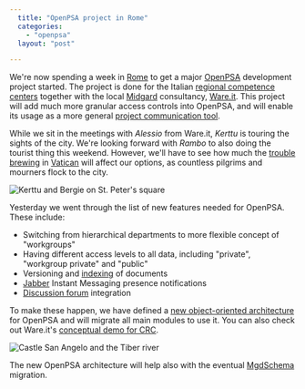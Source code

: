 ```yaml
---
  title: "OpenPSA project in Rome"
  categories: 
    - "openpsa"
  layout: "post"

---
```

We're now spending a week in [Rome][1] to get a major [OpenPSA][2] development project started. The project is done for the Italian [regional competence centers][3] together with the local [Midgard][4] consultancy, [Ware.it][5]. This project will add much more granular access controls into OpenPSA, and will enable its usage as a more general [project communication tool][14].

While we sit in the meetings with _Alessio_ from Ware.it, _Kerttu_ is touring the sights of the city. We're looking forward with _Rambo_ to also doing the tourist thing this weekend. However, we'll have to see how much the [trouble brewing][7] in [Vatican][8] will affect our options, as countless pilgrims and mourners flock to the city.

![Kerttu and Bergie on St. Peter's square][6]

Yesterday we went through the list of new features needed for OpenPSA. These include:

* Switching from hierarchical departments to more flexible concept of "workgroups"
* Having different access levels to all data, including "private", "workgroup private" and "public"
* Versioning and [indexing][10] of documents
* [Jabber][11] Instant Messaging presence notifications
* [Discussion forum][12] integration

To make these happen, we have defined a [new object-oriented architecture][15] for OpenPSA and will migrate all main modules to use it. You can also check out Ware.it's [conceptual demo for CRC][13].

![Castle San Angelo and the Tiber river][9]

The new OpenPSA architecture will help also with the eventual [MgdSchema][16] migration.

[1]: http://en.wikipedia.org/wiki/Rome
[2]: http://www.openpsa.org/
[3]: http://www.crcitalia.it/Elenco_sezione.aspx?Categoria=691
[4]: http://www.midgard-project.org/
[5]: http://www.ware.it/
[6]: http://bergie.iki.fi/midcom-serveattachmentguid-60af97a619b7f327738bb3ddf413465e/Rome_St_Peter_Square.jpg
[7]: http://news.bbc.co.uk/2/hi/europe/4400605.stm
[8]: http://www.cia.gov/cia/publications/factbook/geos/vt.html
[9]: http://bergie.iki.fi/midcom-serveattachmentguid-8dcc146ed353b248d1637f7dc2749874/Rome_San_Angelo_and_Tiber.jpg
[10]: http://www.nathan-syntronics.de/midgard/midcom/midcom-2_4/the-midcom-indexer.html
[11]: http://www.jabber.org/about/overview.shtml
[12]: http://www.midgard-project.org/midcom-permalink-bdcb61850ba577b877cdfb7e30c3c438
[13]: http://www.ware.it/crcdemo/
[14]: http://www.basecamphq.com/manifesto.php
[15]: http://www.openpsa.org/development/version_20/core_spec.html
[16]: http://bergie.iki.fi/midcom-permalink-3a0b80c085bff804800914311a05143c
